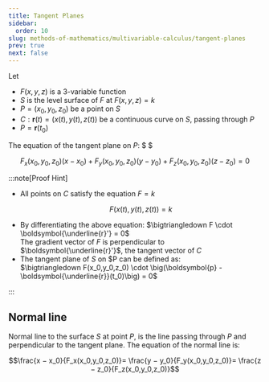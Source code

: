 ```yaml
---
title: Tangent Planes
sidebar:
  order: 10
slug: methods-of-mathematics/multivariable-calculus/tangent-planes
prev: true
next: false
---
```


Let

- $F(x,y,z)$ is a 3-variable function
- $S$ is the level surface of $F$ at $F(x,y,z)=k$
- $P = (x_0,y_0,z_0)$ be a point on $S$
- $C: \boldsymbol{r}(t) = (x(t), y(t), z(t))$ be a continuous curve on $S$, passing through $P$
- $P = \boldsymbol{r}(t_0)$

The equation of the tangent plane on $P$: $ $

```math
F_x(x_0, y_0, z_0)(x − x_0) + F_y(x_0, y_0, z_0)(y − y_0) + F_z(x_0, y_0, z_0)(z − z_0) = 0
```

:::note[Proof Hint]

- All points on $C$ satisfy the equation $F = k$
  ```math
  F\big(x(t),y(t),z(t)\big) = k
  ```
- By differentiating the above equation: $\bigtriangledown F \cdot \boldsymbol{\underline{r}'} = 0$    
  The gradient vector of $F$ is perpendicular to $\boldsymbol{\underline{r}'}$, the tangent vector of $C$
- The tangent plane of $S$ on $P can be defined as:   
  $\bigtriangledown F(x_0,y_0,z_0) \cdot \big(\boldsymbol{p} - \boldsymbol{\underline{r}}(t_0)\big) = 0$

:::

## Normal line

Normal line to the surface $S$ at point $P$, is the line passing through $P$ and
perpendicular to the tangent plane. The equation of the normal line is:

```math
\frac{x − x_0}{F_x(x_0,y_0,z_0)}=
\frac{y − y_0}{F_y(x_0,y_0,z_0)}=
\frac{z − z_0}{F_z(x_0,y_0,z_0)}
```
